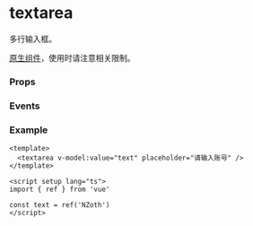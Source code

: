 # textarea

多行输入框。

[原生组件](./natively)，使用时请注意相关限制。

### Props

<Props :data="props" />

### Events

<Events :data="events" />

### Example

```vue
<template>
  <textarea v-model:value="text" placeholder="请输入账号" />
</template>

<script setup lang="ts">
import { ref } from 'vue'

const text = ref('NZoth')
</script>
```

<script setup>
const props = [
    {
        name: "value", 
        type: "string",
        default: "",
        required: true, 
        desc:"输入框的初始内容（支持 v-model:value）", 
        version: "0.1.0"
    },
    {
        name: "placeholder", 
        type:"string",
        default: "",
        required: false, 
        desc:"输入框为空时占位符", 
        version: "0.1.0"
    },
    {
        name: "placeholder-class", 
        type:"string",
        default: "textarea-placeholder",
        required: false, 
        desc:"指定 placeholder 的样式类", 
        version: "0.1.0"
    },
    {
        name: "placeholder-style", 
        type:"string",
        default: "",
        required: false, 
        desc:"指定 placeholder 的样式", 
        version: "0.1.0"
    },
    {
        name: "disabled", 
        type:"boolean",
        default: "false",
        required: false, 
        desc:"是否禁用输入框", 
        version: "0.1.0"
    },
    {
        name: "maxlength", 
        type:"number",
        default: "140",
        required: false, 
        desc:"最大输入长度，设置为 <= 0 的时候不限制最大长度", 
        version: "0.1.0"
    },
    {
        name: "focus", 
        type:"boolean",
        default: "false",
        required: false, 
        desc:"获取焦点", 
        version: "0.1.0"
    },
    {
        name: "auto-height", 
        type:"boolean",
        default: "false",
        required: false, 
        desc:"是否自适应高度，设置 auto-height 时，style.height 不生效", 
        version: "0.1.0"
    },
    {
        name: "cursor-spacing", 
        type:"number",
        default: "0",
        required: false, 
        desc:"指定光标与键盘的距离。取 textarea 距离底部的距离和 cursor-spacing 指定的距离的最小值作为光标与键盘的距离", 
        version: "0.1.0"
    },
    {
        name: "cursor", 
        type:"number",
        default: "false",
        required: false, 
        desc:"指定 focus 时的光标位置", 
        version: "0.1.0"
    },
    {
        name: "selection-start", 
        type:"number",
        default: "-1",
        required: false, 
        desc:"光标起始位置，自动聚集时有效，需与 selection-end 搭配使用", 
        version: "0.1.0"
    },
    {
        name: "selection-end", 
        type:"number",
        default: "-1",
        required: false, 
        desc:"光标结束位置，自动聚集时有效，需与 selection-start 搭配使用", 
        version: "0.1.0"
    },
    {
        name: "show-confirm-bar", 
        type:"boolean",
        default: "true",
        required: false, 
        desc:"是否显示键盘上方带有”完成“按钮那一栏", 
        version: "0.1.0"
    },
    {
        name: "adjust-position", 
        type:"boolean",
        default: "true",
        required: false, 
        desc:"键盘弹起时，如果输入框被键盘遮盖，是否自动上推页面", 
        version: "0.1.0"
    },
    {
        name: "hold-keyboard", 
        type:"boolean",
        default: "true",
        required: false, 
        desc:"focus时，点击页面的时候不收起键盘", 
        version: "0.1.0"
    },
    {
        name: "disable-default-padding", 
        type:"boolean",
        default: "false",
        required: false, 
        desc:"是否去掉 iOS 下的默认内边距", 
        version: "0.1.0"
    },
    {
        name: "confirm-type", 
        type: "string",
        default: "return",
        required: false, 
        desc:"设置键盘右下角按钮的文字", 
        version: "0.1.0",
        types: [
            { type: "send", desc: "发送" },
            { type: "search", desc: "搜索" },
            { type: "next", desc: "下一个" },
            { type: "go", desc: "前往" },
            { type: "done", desc: "完成" },
            { type: "return", desc: "换行" },
        ]
    },
    {
        name: "confirm-hold", 
        type:"boolean",
        default: "false",
        required: false, 
        desc:"点击键盘右下角按钮时是否保持键盘不收起", 
        version: "0.1.0"
    },
]

const events = [
    {
        name: "input", 
        desc: "输入的值发生变化时触发", 
        event:"{ value: string }",
        version: "0.1.0"
    },
    {
        name: "focus", 
        desc: "输入框成为焦点时触发", 
        event:"{ value: string }",
        version: "0.1.0"
    },
    {
        name: "blur", 
        desc: "输入框失去焦点时触发", 
        event:"{ value: string }",
        version: "0.1.0"
    },
    {
        name: "confirm", 
        desc: "点击完成按钮时触发", 
        event:"{ value: string }",
        version: "0.1.0"
    },
    {
        name: "keyboard-height-change", 
        desc: "键盘高度发生变化的时候触发", 
        event:"{ height: number, duration: number }",
        version: "0.1.0"
    },
    {
        name: "linechange", 
        desc: "输入框行数变化时调用", 
        event:"{ height: number, lineCount: number }",
        version: "0.1.0"
    },
]
</script>
